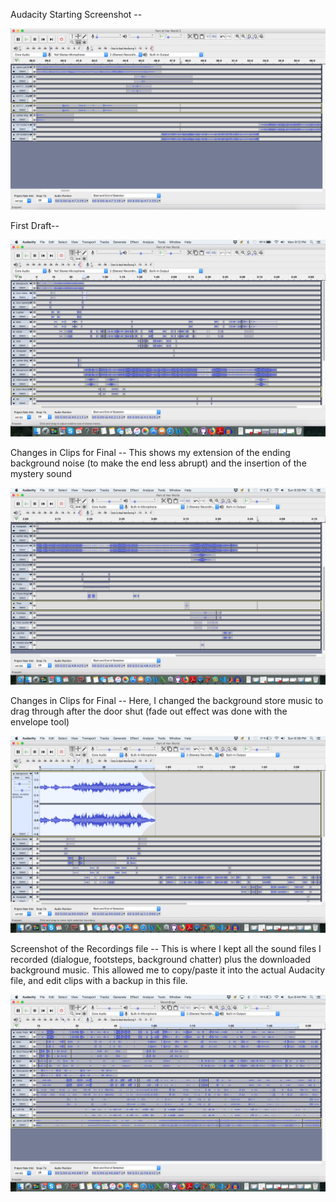 Audacity Starting Screenshot -- 

![Screenshot of Audacity file that has a few tracks](Audacity%20Screenshot%20First.png)

First Draft-- 

![Screenshot of Audacity file that has a few tracks](Audacity%20Screenshot.png)

Changes in Clips for Final --
This shows my extension of the ending background noise (to make the end less abrupt) and the insertion of the mystery sound

![Screenshot of Audacity file that has a few tracks](Screenshot-%20Extend%20and%20Mystery.png)

Changes in Clips for Final --
Here, I changed the background store music to drag through after the door shut (fade out effect was done with the envelope tool) 

![Screenshot of Audacity file that has a few tracks](Audacity%20Screenshot%20Music%20Drag.png)

Screenshot of the Recordings file --
This is where I kept all the sound files I recorded (dialogue, footsteps, background chatter) plus the downloaded background music. This allowed me to copy/paste it into the actual Audacity file, and edit clips with a backup in this file. 

![Screenshot of Audacity file that has a few tracks](Recordings%20File%20Screenshot.png)


